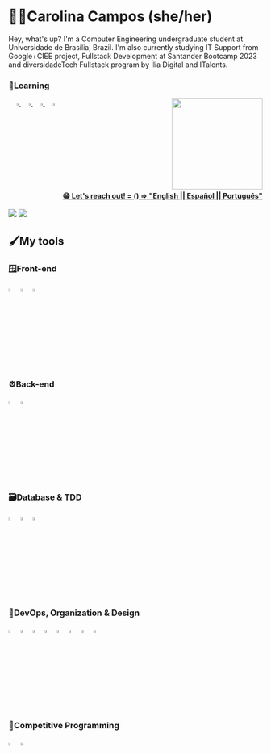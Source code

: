 # 👩‍💻Carolina Campos (she/her)
Hey, what's up? I'm a Computer Engineering undergraduate student at Universidade de Brasília, Brazil. 
I'm also currently studying IT Support from Google+CIEE project, Fullstack Development at Santander Bootcamp 2023 and diversidadeTech Fullstack program by Ília Digital and ITalents.

### 📖Learning
<div>
  <a align="right" href="https://github.com/carollingian">
  <img align="right" loading="lazy" height="180em" src="https://github-readme-stats.vercel.app/api/top-langs/?username=carollingian&layout=compact&langs_count=7&theme=dracula"/>
  <img width="4%" src="https://cdn.jsdelivr.net/gh/devicons/devicon/icons/angularjs/angularjs-plain.svg" />
  <img width="4%" src="https://cdn.jsdelivr.net/gh/devicons/devicon/icons/react/react-original.svg" />
  <img width="4%" src="https://cdn.jsdelivr.net/gh/devicons/devicon/icons/java/java-original.svg" />
  <img width="4%" src="https://cdn.jsdelivr.net/gh/devicons/devicon/icons/rails/rails-plain.svg" />
</div>

#### 😁 Let's reach out! = () => "English || Español || Português"
<div>
<a href="mailto:carolina.fdcampos@gmail.com"><img loading="lazy" src="https://img.shields.io/badge/Gmail-D14836?style=for-the-badge&logo=gmail&logoColor=white" target="_blank"></a>
<a href="www.linkedin.com/in/carolina-campos-227080264" target="_blank"><img loading="lazy" src="https://img.shields.io/badge/-LinkedIn-%230077B5?style=for-the-badge&logo=linkedin&logoColor=white" target="_blank"></a>   
</div>

## 🖌️My tools

### 🪟Front-end
<div>
  <img width="4%" src="https://cdn.jsdelivr.net/gh/devicons/devicon/icons/javascript/javascript-plain.svg"/>
  <img width="4%" src="https://cdn.jsdelivr.net/gh/devicons/devicon/icons/html5/html5-plain.svg" />
  <img width="4%" src="https://cdn.jsdelivr.net/gh/devicons/devicon/icons/css3/css3-plain.svg" />
</div>

### ⚙️Back-end
<div>
  <img width="4%" src="https://cdn.jsdelivr.net/gh/devicons/devicon/icons/nodejs/nodejs-original.svg"/>
  <img width="4%" src="https://cdn.jsdelivr.net/gh/devicons/devicon/icons/fastapi/fastapi-original.svg" />
</div>

### 🗃️Database & TDD
<div>
  <img width="4%" src="https://cdn.jsdelivr.net/gh/devicons/devicon/icons/mysql/mysql-original.svg"/>
  <img width="4%" src="https://cdn.jsdelivr.net/gh/devicons/devicon/icons/firebase/firebase-plain.svg" />
  <img width="4%" src="https://cdn.jsdelivr.net/gh/devicons/devicon/icons/pytest/pytest-original.svg" />
</div>

### 🧮DevOps, Organization & Design
<div>
  <img width="4%" src="https://cdn.jsdelivr.net/gh/devicons/devicon/icons/git/git-original.svg" />
  <img width="4%" src="https://cdn.jsdelivr.net/gh/devicons/devicon/icons/github/github-original.svg" />
  <img width="4%" src="https://cdn.jsdelivr.net/gh/devicons/devicon/icons/docker/docker-original-wordmark.svg" />
  <img width="4%" src="https://cdn.jsdelivr.net/gh/devicons/devicon/icons/vscode/vscode-original.svg" />
  <img width="4%" src="https://cdn.jsdelivr.net/gh/devicons/devicon/icons/trello/trello-plain.svg" />
  <img width="4%" src="https://cdn.jsdelivr.net/gh/devicons/devicon/icons/photoshop/photoshop-plain.svg" />
  <img width="4%" src="https://cdn.jsdelivr.net/gh/devicons/devicon/icons/illustrator/illustrator-plain.svg" />
  <img width="4%" src="https://cdn.jsdelivr.net/gh/devicons/devicon/icons/canva/canva-original.svg" />
</div>

### 🎈Competitive Programming
<div>
  <img width="4%" src="https://cdn.jsdelivr.net/gh/devicons/devicon/icons/python/python-plain.svg" />
  <img width="4%" src="https://cdn.jsdelivr.net/gh/devicons/devicon/icons/cplusplus/cplusplus-plain.svg" />
</div>

<br>

<!--
**carollingian/carollingian** is a ✨ _special_ ✨ repository because its `README.md` (this file) appears on your GitHub profile.

Here are some ideas to get you started:

- 🔭 I’m currently working on ...
- 🌱 I’m currently learning ...
- 👯 I’m looking to collaborate on ...
- 🤔 I’m looking for help with ...
- 💬 Ask me about ...
- 📫 How to reach me: ...
- 😄 Pronouns: ...
- ⚡ Fun fact: ...
-->
